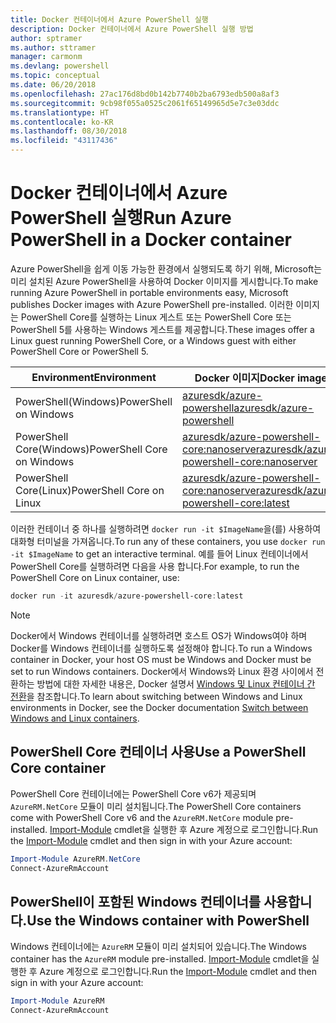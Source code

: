 ```yaml
---
title: Docker 컨테이너에서 Azure PowerShell 실행
description: Docker 컨테이너에서 Azure PowerShell 실행 방법
author: sptramer
ms.author: sttramer
manager: carmonm
ms.devlang: powershell
ms.topic: conceptual
ms.date: 06/20/2018
ms.openlocfilehash: 27ac176d8bd0b142b7740b2ba6793edb500a8af3
ms.sourcegitcommit: 9cb98f055a0525c2061f65149965d5e7c3e03ddc
ms.translationtype: HT
ms.contentlocale: ko-KR
ms.lasthandoff: 08/30/2018
ms.locfileid: "43117436"
---
```

# <a name="run-azure-powershell-in-a-docker-container"></a><span data-ttu-id="60dd2-103">Docker 컨테이너에서 Azure PowerShell 실행</span><span class="sxs-lookup"><span data-stu-id="60dd2-103">Run Azure PowerShell in a Docker container</span></span>

<span data-ttu-id="60dd2-104">Azure PowerShell을 쉽게 이동 가능한 환경에서 실행되도록 하기 위해, Microsoft는 미리 설치된 Azure PowerShell을 사용하여 Docker 이미지를 게시합니다.</span><span class="sxs-lookup"><span data-stu-id="60dd2-104">To make running Azure PowerShell in portable environments easy, Microsoft publishes Docker images with Azure PowerShell pre-installed.</span></span> <span data-ttu-id="60dd2-105">이러한 이미지는 PowerShell Core를 실행하는 Linux 게스트 또는 PowerShell Core 또는 PowerShell 5를 사용하는 Windows 게스트를 제공합니다.</span><span class="sxs-lookup"><span data-stu-id="60dd2-105">These images offer a Linux guest running PowerShell Core, or a Windows guest with either PowerShell Core or PowerShell 5.</span></span>

| <span data-ttu-id="60dd2-106">Environment</span><span class="sxs-lookup"><span data-stu-id="60dd2-106">Environment</span></span> | <span data-ttu-id="60dd2-107">Docker 이미지</span><span class="sxs-lookup"><span data-stu-id="60dd2-107">Docker image</span></span> |
|-------------|--------------|
| <span data-ttu-id="60dd2-108">PowerShell(Windows)</span><span class="sxs-lookup"><span data-stu-id="60dd2-108">PowerShell on Windows</span></span> | [<span data-ttu-id="60dd2-109">azuresdk/azure-powershell</span><span class="sxs-lookup"><span data-stu-id="60dd2-109">azuresdk/azure-powershell</span></span>](https://hub.docker.com/r/azuresdk/azure-powershell/) |
| <span data-ttu-id="60dd2-110">PowerShell Core(Windows)</span><span class="sxs-lookup"><span data-stu-id="60dd2-110">PowerShell Core on Windows</span></span> | [<span data-ttu-id="60dd2-111">azuresdk/azure-powershell-core:nanoserver</span><span class="sxs-lookup"><span data-stu-id="60dd2-111">azuresdk/azure-powershell-core:nanoserver</span></span>](https://hub.docker.com/r/azuresdk/azure-powershell-core/) |
| <span data-ttu-id="60dd2-112">PowerShell Core(Linux)</span><span class="sxs-lookup"><span data-stu-id="60dd2-112">PowerShell Core on Linux</span></span> | [<span data-ttu-id="60dd2-113">azuresdk/azure-powershell-core:nanoserver</span><span class="sxs-lookup"><span data-stu-id="60dd2-113">azuresdk/azure-powershell-core:latest</span></span>](https://hub.docker.com/r/azuresdk/azure-powershell-core/) |

<span data-ttu-id="60dd2-114">이러한 컨테이너 중 하나를 실행하려면 `docker run -it $ImageName`을(를) 사용하여 대화형 터미널을 가져옵니다.</span><span class="sxs-lookup"><span data-stu-id="60dd2-114">To run any of these containers, you use `docker run -it $ImageName` to get an interactive terminal.</span></span> <span data-ttu-id="60dd2-115">예를 들어 Linux 컨테이너에서 PowerShell Core를 실행하려면 다음을 사용 합니다.</span><span class="sxs-lookup"><span data-stu-id="60dd2-115">For example, to run the PowerShell Core on Linux container, use:</span></span>

```powershell
docker run -it azuresdk/azure-powershell-core:latest
```

> [!NOTE]
> <span data-ttu-id="60dd2-116">Docker에서 Windows 컨테이너를 실행하려면 호스트 OS가 Windows여야 하며 Docker를 Windows 컨테이너를 실행하도록 설정해야 합니다.</span><span class="sxs-lookup"><span data-stu-id="60dd2-116">To run a Windows container in Docker, your host OS must be Windows and Docker must be set to run Windows containers.</span></span> <span data-ttu-id="60dd2-117">Docker에서 Windows와 Linux 환경 사이에서 전환하는 방법에 대한 자세한 내용은, Docker 설명서 [Windows 및 Linux 컨테이너 간 전환](https://docs.docker.com/docker-for-windows/#switch-between-windows-and-linux-containers)을 참조합니다.</span><span class="sxs-lookup"><span data-stu-id="60dd2-117">To learn about switching between Windows and Linux environments in Docker, see the Docker documentation [Switch between Windows and Linux containers](https://docs.docker.com/docker-for-windows/#switch-between-windows-and-linux-containers).</span></span>

## <a name="use-a-powershell-core-container"></a><span data-ttu-id="60dd2-118">PowerShell Core 컨테이너 사용</span><span class="sxs-lookup"><span data-stu-id="60dd2-118">Use a PowerShell Core container</span></span>

<span data-ttu-id="60dd2-119">PowerShell Core 컨테이너에는 PowerShell Core v6가 제공되며 `AzureRM.NetCore` 모듈이 미리 설치됩니다.</span><span class="sxs-lookup"><span data-stu-id="60dd2-119">The PowerShell Core containers come with PowerShell Core v6 and the `AzureRM.NetCore` module pre-installed.</span></span> <span data-ttu-id="60dd2-120">[Import-Module](/powershell/module/microsoft.powershell.core/import-module) cmdlet을 실행한 후 Azure 계정으로 로그인합니다.</span><span class="sxs-lookup"><span data-stu-id="60dd2-120">Run the [Import-Module](/powershell/module/microsoft.powershell.core/import-module) cmdlet and then sign in with your Azure account:</span></span>

```powershell
Import-Module AzureRM.NetCore
Connect-AzureRmAccount
```

## <a name="use-the-windows-container-with-powershell"></a><span data-ttu-id="60dd2-121">PowerShell이 포함된 Windows 컨테이너를 사용합니다.</span><span class="sxs-lookup"><span data-stu-id="60dd2-121">Use the Windows container with PowerShell</span></span>

<span data-ttu-id="60dd2-122">Windows 컨테이너에는 `AzureRM` 모듈이 미리 설치되어 있습니다.</span><span class="sxs-lookup"><span data-stu-id="60dd2-122">The Windows container has the `AzureRM` module pre-installed.</span></span> <span data-ttu-id="60dd2-123">[Import-Module](/powershell/module/microsoft.powershell.core/import-module) cmdlet을 실행한 후 Azure 계정으로 로그인합니다.</span><span class="sxs-lookup"><span data-stu-id="60dd2-123">Run the [Import-Module](/powershell/module/microsoft.powershell.core/import-module) cmdlet and then sign in with your Azure account:</span></span>

```powershell
Import-Module AzureRM
Connect-AzureRmAccount
```
